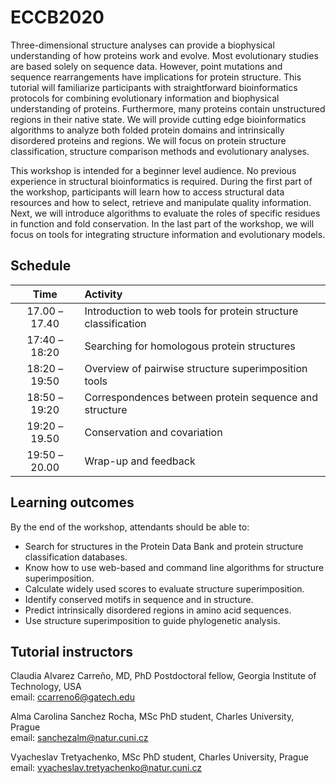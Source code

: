 # ECCB2020
Three-dimensional structure analyses can provide a biophysical understanding of how proteins work and evolve. Most evolutionary studies are based solely on sequence data. However, point mutations and sequence rearrangements have implications for protein structure. This tutorial will familiarize participants with straightforward bioinformatics protocols for combining evolutionary information and biophysical understanding of proteins. Furthermore, many proteins contain unstructured regions in their native state. We will provide cutting edge bioinformatics algorithms to analyze both folded protein domains and intrinsically disordered proteins and regions. We will focus on protein structure classification, structure comparison methods and evolutionary analyses.  

This workshop is intended for a beginner level audience. No previous experience in structural bioinformatics is required. During the first part of the workshop, participants will learn how to access structural data resources and how to select, retrieve and manipulate quality information. Next, we will introduce algorithms to evaluate the roles of specific residues in function and fold conservation. In the last part of the workshop, we will focus on tools for integrating structure information and evolutionary models.

## Schedule

| Time          | Activity |
| :-----------: | :-----|
| 17.00 – 17.40 | Introduction to web tools for protein structure classification |
| 17:40 – 18:20 | Searching for homologous protein structures |
| 18:20 – 19:50 | Overview of pairwise structure superimposition tools |
| 18:50 – 19:20 | Correspondences between protein sequence and structure |
| 19:20 – 19.50 | Conservation and covariation |
| 19:50 – 20.00 | Wrap-up and feedback | 

 
## Learning outcomes
By the end of the workshop, attendants should be able to:
- Search for structures in the Protein Data Bank and protein structure classification databases.
- Know how to use web-based and command line algorithms for structure superimposition.
- Calculate widely used scores to evaluate structure superimposition.
- Identify conserved motifs in sequence and in structure.
- Predict intrinsically disordered regions in amino acid sequences.
- Use structure superimposition to guide phylogenetic analysis.

## Tutorial instructors
Claudia Alvarez Carreño, MD, PhD Postdoctoral fellow, Georgia Institute of Technology, USA\
email: ccarreno6@gatech.edu	

Alma Carolina Sanchez Rocha, MSc PhD student, Charles University, Prague\
email: sanchezalm@natur.cuni.cz

Vyacheslav Tretyachenko, MSc PhD student, Charles University, Prague\
email: vyacheslav.tretyachenko@natur.cuni.cz	
